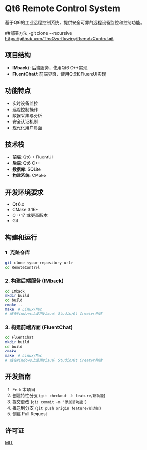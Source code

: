 # Qt6 Remote Control System

基于Qt6的工业远程控制系统，提供安全可靠的远程设备监控和控制功能。

##部署方法
-git clone --recursive https://github.com/TheOverflowing/RemoteControl.git

## 项目结构

- **IMback/**: 后端服务，使用Qt6 C++实现
- **FluentChat/**: 前端界面，使用Qt6和FluentUI实现

## 功能特点

- 实时设备监控
- 远程控制操作
- 数据采集与分析
- 安全认证机制
- 现代化用户界面

## 技术栈

- **前端**: Qt6 + FluentUI
- **后端**: Qt6 C++
- **数据库**: SQLite
- **构建系统**: CMake

## 开发环境要求

- Qt 6.x
- CMake 3.16+
- C++17 或更高版本
- Git

## 构建和运行

### 1. 克隆仓库
```bash
git clone <your-repository-url>
cd RemoteControl
```

### 2. 构建后端服务 (IMback)
```bash
cd IMback
mkdir build
cd build
cmake ..
make  # Linux/Mac
# 或在Windows上使用Visual Studio/Qt Creator构建
```

### 3. 构建前端界面 (FluentChat)
```bash
cd FluentChat
mkdir build
cd build
cmake ..
make  # Linux/Mac
# 或在Windows上使用Visual Studio/Qt Creator构建
```

## 开发指南

1. Fork 本项目
2. 创建特性分支 (`git checkout -b feature/新功能`)
3. 提交更改 (`git commit -m '添加新功能'`)
4. 推送到分支 (`git push origin feature/新功能`)
5. 创建 Pull Request

## 许可证

[MIT](LICENSE) 
